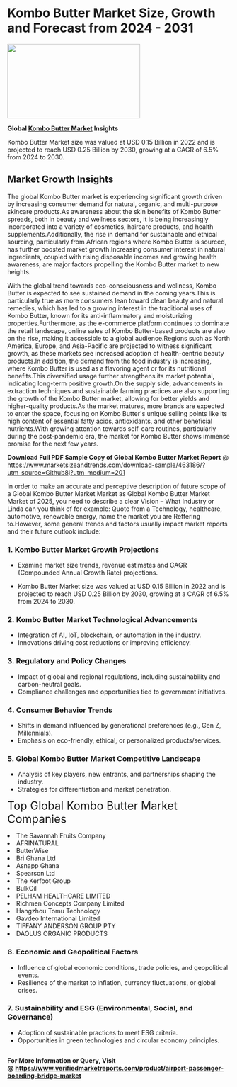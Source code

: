 <H1>Kombo Butter Market Size, Growth and Forecast from 2024 - 2031</H1><img class="aligncenter size-medium wp-image-584254" src="https://thirdeyenews.in/wp-content/uploads/2024/09/Global-Market-Research-300x168.jpeg" alt="" width="300" height="168" /><p><strong>Global&nbsp;<a href="https://www.marketsizeandtrends.com/download-sample/463186/?utm_source=Github8j?utm_medium=201">Kombo Butter Market</a> Insights</strong></p><p>Kombo Butter Market size was valued at USD 0.15 Billion in 2022 and is projected to reach USD 0.25 Billion by 2030, growing at a CAGR of 6.5% from 2024 to 2030.</p><p><h2>Market Growth Insights</h2> <p>The global Kombo Butter market is experiencing significant growth driven by increasing consumer demand for natural, organic, and multi-purpose skincare products.As awareness about the skin benefits of Kombo Butter spreads, both in beauty and wellness sectors, it is being increasingly incorporated into a variety of cosmetics, haircare products, and health supplements.Additionally, the rise in demand for sustainable and ethical sourcing, particularly from African regions where Kombo Butter is sourced, has further boosted market growth.Increasing consumer interest in natural ingredients, coupled with rising disposable incomes and growing health awareness, are major factors propelling the Kombo Butter market to new heights.</p> <p>With the global trend towards eco-consciousness and wellness, Kombo Butter is expected to see sustained demand in the coming years.This is particularly true as more consumers lean toward clean beauty and natural remedies, which has led to a growing interest in the traditional uses of Kombo Butter, known for its anti-inflammatory and moisturizing properties.Furthermore, as the e-commerce platform continues to dominate the retail landscape, online sales of Kombo Butter-based products are also on the rise, making it accessible to a global audience.Regions such as North America, Europe, and Asia-Pacific are projected to witness significant growth, as these markets see increased adoption of health-centric beauty products.In addition, the demand from the food industry is increasing, where Kombo Butter is used as a flavoring agent or for its nutritional benefits.This diversified usage further strengthens its market potential, indicating long-term positive growth.On the supply side, advancements in extraction techniques and sustainable farming practices are also supporting the growth of the Kombo Butter market, allowing for better yields and higher-quality products.As the market matures, more brands are expected to enter the space, focusing on Kombo Butter's unique selling points like its high content of essential fatty acids, antioxidants, and other beneficial nutrients.With growing attention towards self-care routines, particularly during the post-pandemic era, the market for Kombo Butter shows immense promise for the next few years.</p> <p><span class=""><strong>Download Full PDF Sample Copy of Global Kombo Butter Market Report</strong> @ <a href="https://www.marketsizeandtrends.com/download-sample/463186/?utm_source=Github8j?utm_medium=201" target="_blank">https://www.marketsizeandtrends.com/download-sample/463186/?utm_source=Github8j?utm_medium=201</a></span></p><p>In order to make an accurate and perceptive description of future scope of a Global&nbsp;Kombo Butter Market Market as Global&nbsp;Kombo Butter Market Market of 2025, you need to describe a clear Vision &ndash; What Industry or Linda can you think of for example: Quote from a Technology, healthcare, automotive, renewable energy, name the market you are Reffering to.However, some general trends and factors usually impact market reports and their future outlook include:</p><h3>1.&nbsp;<strong>Kombo Butter Market Growth Projections</strong></h3><ul><li>Examine market size trends, revenue estimates and CAGR (Compounded Annual Growth Rate) projections.</li><li><p>Kombo Butter Market size was valued at USD 0.15 Billion in 2022 and is projected to reach USD 0.25 Billion by 2030, growing at a CAGR of 6.5% from 2024 to 2030.</p></li></ul><h3>2.&nbsp;<strong>Kombo Butter Market Technological Advancements</strong></h3><ul><li>Integration of AI, IoT, blockchain, or automation in the industry.</li><li>Innovations driving cost reductions or improving efficiency.</li></ul><h3>3.&nbsp;<strong>Regulatory and Policy Changes</strong></h3><ul><li>Impact of global and regional regulations, including sustainability and carbon-neutral goals.</li><li>Compliance challenges and opportunities tied to government initiatives.</li></ul><h3>4.&nbsp;<strong>Consumer Behavior Trends</strong></h3><ul><li>Shifts in demand influenced by generational preferences (e.g., Gen Z, Millennials).</li><li>Emphasis on eco-friendly, ethical, or personalized products/services.</li></ul><h3>5.&nbsp;<strong>Global Kombo Butter Market Competitive Landscape</strong></h3><ul><li>Analysis of key players, new entrants, and partnerships shaping the industry.</li><li>Strategies for differentiation and market penetration.</li></ul><p data-pm-slice="1 1 []"><span style="color: inherit; font-family: inherit; font-size: 25px;">Top Global Kombo Butter Market Companies</span></p><div class="" data-test-id=""><p><li>The Savannah Fruits Company</li><li> AFRINATURAL</li><li> ButterWise</li><li> Bri Ghana Ltd</li><li> Asnapp Ghana</li><li> Spearson Ltd</li><li> The Kerfoot Group</li><li> BulkOil</li><li> PELHAM HEALTHCARE LIMITED</li><li> Richmen Concepts Company Limited</li><li> Hangzhou Tomu Technology</li><li> Gavdeo International Limited</li><li> TIFFANY ANDERSON GROUP PTY</li><li> DAOLUS ORGANIC PRODUCTS</li></p></div><h3>6.&nbsp;<strong>Economic and Geopolitical Factors</strong></h3><ul><li>Influence of global economic conditions, trade policies, and geopolitical events.</li><li>Resilience of the market to inflation, currency fluctuations, or global crises.</li></ul><h3>7.&nbsp;<strong>Sustainability and ESG (Environmental, Social, and Governance)</strong></h3><ul><li>Adoption of sustainable practices to meet ESG criteria.</li><li>Opportunities in green technologies and circular economy principles.</li></ul><h2><strong style="font-size: 14px;">For More Information or Query, Visit @&nbsp;</strong><a style="background-color: #ffffff; font-size: 14px;" href="https://www.marketsizeandtrends.com/report/kombo-butter-market/" target="_blank">https://www.verifiedmarketreports.com/product/airport-passenger-boarding-bridge-market</a></h2>